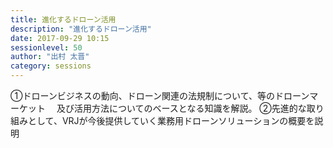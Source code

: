 ```yaml
---
title: 進化するドローン活用
description: "進化するドローン活用"
date: 2017-09-29 10:15
sessionlevel: 50
author: "出村 太晋"
category: sessions
---
```

①ドローンビジネスの動向、ドローン関連の法規制について、等のドローンマーケット 　及び活用方法についてのベースとなる知識を解説。 ②先進的な取り組みとして、VRJが今後提供していく業務用ドローンソリューションの概要を説明
